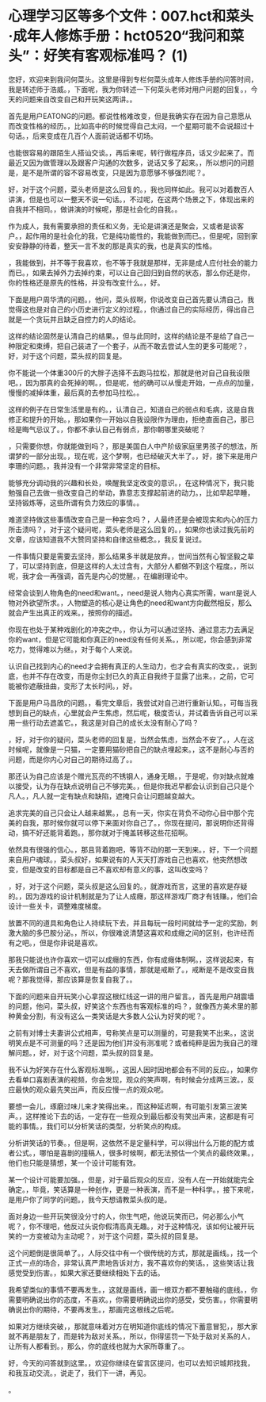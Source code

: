 # 心理学习区等多个文件：007.hct和菜头·成年人修炼手册：hct0520“我问和菜头”：好笑有客观标准吗？ (1)

您好，欢迎来到我问何菜头。这里是得到专栏何菜头成年人修炼手册的问答时间，我是转述师于浩威。，下面呢，我为你转述一下何菜头老师对用户问题的回复。，今天的问题来自改变自己和开玩笑这两讲。。

首先是用户EATONG的问题。都说性格难改变，但是我确实存在因为自己意愿从而改变性格的经历。，比如高中的时候觉得自己太闷，一个星期可能不会说超过十句话。，后来变成在几百个人面前说话都不切场。

也能很容易的跟陌生人搭讪交谈。，再后来呢，转行做程序员，话又少起来了。而最近又因为做管理以及跟客户沟通的次数多，说话又多了起来。，所以想问的问题是，是不是所谓的容不容易改变，只是因为意愿够不够强烈呢？。

好，对于这个问题，菜头老师是这么回复的。，我也同样如此。我可以对着数百人讲演，但是也可以一整天不说一句话。，不过呢，在这两个场景之下，体现出来的自我并不相同。，做讲演的时候呢，那是社会化的自我。。

作为成人，我有需要承担的责任和义务，无论是讲演还是聚会，又或者是谈客户。，起作用的是社会化的我，它是纯功能性的，我能做到而已。，但是呢，回到家安安静静的待着，整天一言不发的那是真实的我，也是真实的性格。

，我能做到，并不等于我喜欢，也不等于我就是那样，无非是成人应付社会的能力而已。，如果去掉外力去掉约束，可以让自己回归到自然的状态，那么你还是你，你的性格还是原先的性格，并没有改变什么。，好。

下面是用户周华清的问题。，他问，菜头叔啊，你说改变自己首先要认清自己，我觉得这也是对自己的小历史进行定义的过程。，你通过自己的实际经历，得出自己就是一个贪玩并且缺乏自控力的人的结论。

这样的结论固然是认清自己的结果。，但与此同时，这样的结论是不是给了自己一种限定和束缚，把自己装进了一个套子，从而不敢去尝试人生的更多可能呢？，好，对于这个问题，菜头叔的回复是。

你不能说一个体重300斤的大胖子选择不去跑马拉松，那就是他对自己自我设限吧。，因为那真的会死掉的啊。，但是呢，他的确可以从慢走开始，一点点的加量，慢慢的减掉体重，最后真的去参加马拉松。。

这样的例子在日常生活里是有的。，认清自己，知道自己的弱点和毛病，这是自我修正和提升的开始。，那如果你一开始以自我设限作为理由，拒绝直面自己，那已经是晦气忌议了。，你都不承认自己有弱点，那你朝哪里突破呢？

，只需要你想，你就能做到吗？，那是美国白人中产阶级家庭里男孩子的想法，所谓梦的一部分出现。，现在呢，这个梦啊，也已经破灭大半了。，好，接下来是用户李珊的问题。，我并没有一个非常非常坚定的目标。

能够充分调动我的兴趣和长处，唤醒我坚定改变的意识。，在这种情况下，我只能勉强自己去做一些改变自己的举动，靠意志支撑起前进的动力。，比如早起早睡，坚持锻炼等，这些所谓有负力效应的事情。。

难道坚持做这些事情改变自己是一种妄念吗？，人最终还是会被现实和内心的压力所击溃吗？，对于这个疑问呢，菜头老师是这么回复的。，如果你也读过我先前的文章，应该知道我不大赞同坚持和自律这些概念。，我反复说过。

一件事情只要是需要去坚持，那么结果多半就是放弃。，世间当然有心智坚毅之辈了，可以坚持到底，但是这样的人太过含有，大部分人都做不到这个程度。，所以呢，我才会一再强调，首先是内心的觉醒。，在编剧理论中。

经常会谈到人物角色的need和want。，need是说人物内心真实所需，want是说人物对外欲望所求。，人物塑造的核心是让角色的need和want方向截然相反，那么就会产生出真正的戏来。，按照你的描述。

你现在也处于某种戏剧化的冲突之中。，你认为可以通过坚持、通过意志力去满足你的want，但是它可能和你真正的need没有任何关系。，所以呢，你会感到非常吃力，觉得难以为继。，对于每个人来说。

认识自己找到内心的need才会拥有真正的人生动力，也才会有真实的改变。，说到底，也并不存在改变，而是你尘封已久的真正自我终于显露了出来。，之前，它可能被你遮蔽扭曲，变形了太长时间。，好。

下面是用户马昌欣的问题。，看完文章后，我尝试对自己进行重新认知。，可每当我想到自己的缺点，心里就会产生焦虑，然后呢，极度否认，并试着告诉自己可以采用一些行动去遮盖它。，我这是对自己的成长太没有耐心了吗？

，好，对于你的疑问，菜头老师的回复是，当然会焦虑，当然会不安了。，人在这时候呢，就像是一只猫，一定要用猫砂把自己的缺点埋起来。，这不是耐心与否的问题，而是你内心对自己的期待过高了。。

那还认为自己应该是个赠光瓦亮的不锈钢人，通身无眼。，于是呢，你对缺点就难以接受，认为存在缺点说明自己不够完美。，但是你我迟早都会认识到自己只是个凡人。，凡人就一定有缺点和缺陷，遮掩只会让问题越变越大。

追求完美的自己只会让人越来越累。，总有一天，你实在背负不动你心目中那个完美的自我，那时候你就可以停下来面对你自己了。，你现在提问，那说明你还背得动，搞不好还能背着跑。，那你就对于掩盖转移这些花招啊。

依然具有很强的信心。，那且背着跑吧，等背不动的那一天到来。，好，下一个问题来自用户魂球。，菜头叔好，如果说有的人天天打游戏自己也喜欢，他突然想改变，但是改变的目标都是自己不喜欢却有意义的事，这叫改变吗？

，好，对于这个问题，菜头叔是这么回复的。，就游戏而言，这里的喜欢是存疑的。，因为游戏的设计机制就是为了让人成癮，那这样游戏厂商才有钱赚。，他们会设计一些关卡，调整难度梯度。

放置不同的道具和角色让人持续玩下去，并且每玩一段时间就给予一定的奖励，刺激大脑的多巴胺分泌。，所以，你很难说清楚这喜欢和成癮之间的区别，也许经而有之吧。，但是你非说是喜欢。

那我只能说也许你喜欢一切可以成癮的东西，你有成癮体制啊。，这样说起来，有天去做所谓自己不喜欢，但是有益的事情，那就是戒断了。，戒断是不是改变自我呢？那我觉得，那应该算是恢复自我了。。

下面的问题来自开玩笑小心拿捏这根红线这一讲的用户留言。，首先是用户胡震墙的问题，他问，菜头叔，好笑这个东西也有客观标准的吗？，就像西方美术里的那种黄金分割，有没有这么一类笑话是大多数人公认为好笑的呢？。

之前有对博士夫妻讲公式相声，号称笑点是可以测量的，可是我笑不出来。，这说明笑点是不可测量的吗？还是因为他们并没有测准呢？或者纯粹是因为我自己的理解问题。，好，对于这个问题，菜头叔的回复是。

我不认为好笑存在什么客观标准啊。，这因人因时因地都会有不同的反应。，如果你去看单口喜剧表演的视频，你会发现，观众的笑声啊，有时候会分成两三波。，反应最快的观众最先笑出声，而反应慢一点的观众呢。

要想一会儿，琢磨过味儿来才笑得出来。，而这种延迟啊，有可能引发第三波笑声。，这样推论下去的话，一定存在一些观众到最后都没有笑出声来，这都是有可能的事情。，我们可以分析笑话的类型，分析笑点的构成。

分析讲笑话的节奏。，但是啊，这依然不是定量科学，可以得出什么万能的配方或者公式。，哪怕是喜剧的撞稿人，很多时候啊，都无法预估一个笑点的最终效果。，他们也只能是猜想，某一个设计可能有效。

某一个设计可能要加强。，但是，对于最后观众的反应，没有人在一开始就能完全确定。，毕竟，笑话算是一种创作，更是一种表演，而不是一种科学。，接下来呢，是用户你了同学的问题。，我今天想请教菜头叔的是。

面对身边一些开玩笑很没分寸的人，你生气吧，他说玩笑而已，何必那么小气呢？，你不理吧，他反过头说你假清高真无趣。，对于这种情况，该如何让被开玩笑的一方变被动为主动呢？，对于这个问题，菜头叔的回复是。

这个问题倒是很简单了。，人际交往中有一个很传统的方式，那就是画线。，找一个正式一点的场合，非常认真严肃地告诉对方，我不喜欢你的笑话。，这些笑话让我感觉受到伤害。，如果大家还要继续相处下去的话。

我希望类似的事情不要再发生。，这就是画线，画一根双方都不要触碰的底线。，你需要明确说出你的态度，不喜欢。，你需要明确说出你的感受，受伤害。，你需要明确说出你的期待，不要再发生。，那画完这根线之后呢。

如果对方继续突破，，那就意味着对方在明知道你底线的情况下蓄意冒犯，，那大家就不再是朋友了，而是转为敌对关系。，所以，你得惩罚一下处于敌对关系的人，让所有人都看到。，那么，你的底线也就为大家所尊重了。。

好，今天的问答就到这里。，欢迎你继续在留言区提问，也可以去知识城邦找我，和我互动交流。，说走了，我们下一讲，再见。

。